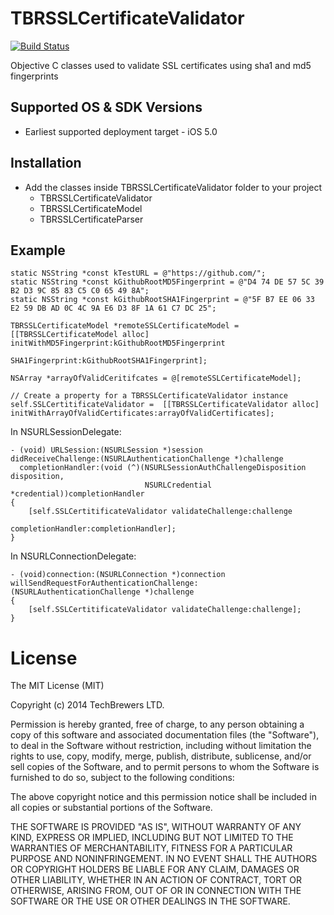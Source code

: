 TBRSSLCertificateValidator
==========================

[![Build Status](https://travis-ci.org/techbrewers/TBRSSLCertificateValidator.svg?branch=master)](https://travis-ci.org/techbrewers/TBRSSLCertificateValidator)

Objective C classes used to validate SSL certificates using sha1 and md5 fingerprints


Supported OS & SDK Versions
-----------------------------

* Earliest supported deployment target - iOS 5.0

Installation
-------------

* Add the classes inside TBRSSLCertificateValidator folder to your project
	*	TBRSSLCertificateValidator
	*	TBRSSLCertificateModel
	*	TBRSSLCertificateParser


Example
-----------------------
```objc
static NSString *const kTestURL = @"https://github.com/";
static NSString *const kGithubRootMD5Fingerprint = @"D4 74 DE 57 5C 39 B2 D3 9C 85 83 C5 C0 65 49 8A";
static NSString *const kGithubRootSHA1Fingerprint = @"5F B7 EE 06 33 E2 59 DB AD 0C 4C 9A E6 D3 8F 1A 61 C7 DC 25";

TBRSSLCertificateModel *remoteSSLCertificateModel = [[TBRSSLCertificateModel alloc] initWithMD5Fingerprint:kGithubRootMD5Fingerprint
                                                                                           SHA1Fingerprint:kGithubRootSHA1Fingerprint];

NSArray *arrayOfValidCeritifcates = @[remoteSSLCertificateModel];

// Create a property for a TBRSSLCertificateValidator instance
self.SSLCertitificateValidator =  [[TBRSSLCertificateValidator alloc] initWithArrayOfValidCertificates:arrayOfValidCertificates];
```

In NSURLSessionDelegate:
```objc
- (void) URLSession:(NSURLSession *)session
didReceiveChallenge:(NSURLAuthenticationChallenge *)challenge
  completionHandler:(void (^)(NSURLSessionAuthChallengeDisposition disposition,
                              NSURLCredential *credential))completionHandler
{
    [self.SSLCertitificateValidator validateChallenge:challenge
                                    completionHandler:completionHandler];
}
```

In NSURLConnectionDelegate:
```objc
- (void)connection:(NSURLConnection *)connection
willSendRequestForAuthenticationChallenge:(NSURLAuthenticationChallenge *)challenge
{
    [self.SSLCertitificateValidator validateChallenge:challenge];
}
```


License
==================

The MIT License (MIT)

Copyright (c) 2014 TechBrewers LTD.

Permission is hereby granted, free of charge, to any person obtaining a copy
of this software and associated documentation files (the "Software"), to deal
in the Software without restriction, including without limitation the rights
to use, copy, modify, merge, publish, distribute, sublicense, and/or sell
copies of the Software, and to permit persons to whom the Software is
furnished to do so, subject to the following conditions:

The above copyright notice and this permission notice shall be included in all
copies or substantial portions of the Software.

THE SOFTWARE IS PROVIDED "AS IS", WITHOUT WARRANTY OF ANY KIND, EXPRESS OR
IMPLIED, INCLUDING BUT NOT LIMITED TO THE WARRANTIES OF MERCHANTABILITY,
FITNESS FOR A PARTICULAR PURPOSE AND NONINFRINGEMENT. IN NO EVENT SHALL THE
AUTHORS OR COPYRIGHT HOLDERS BE LIABLE FOR ANY CLAIM, DAMAGES OR OTHER
LIABILITY, WHETHER IN AN ACTION OF CONTRACT, TORT OR OTHERWISE, ARISING FROM,
OUT OF OR IN CONNECTION WITH THE SOFTWARE OR THE USE OR OTHER DEALINGS IN THE
SOFTWARE.
